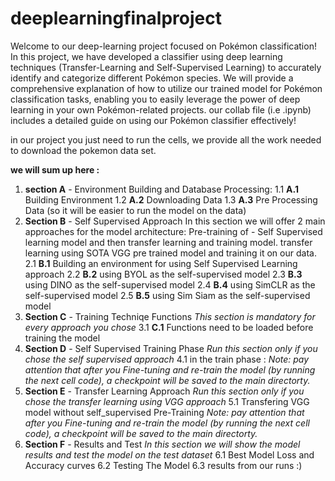 ﻿# deeplearningfinalproject

Welcome to our deep-learning project focused on Pokémon classification! In this project, we have developed a classifier using deep learning techniques (Transfer-Learning and Self-Supervised Learning) to accurately identify and categorize different Pokémon species. We will provide a comprehensive explanation of how to utilize our trained model for Pokémon classification tasks, enabling you to easily leverage the power of deep learning in your own Pokémon-related projects. 
our collab file (i.e .ipynb) includes a detailed guide on using our Pokémon classifier effectively!

in our project you just need to run the cells, we provide all the work needed to download the pokemon data set.

**we will sum up here :**
1. **section A** - Environment Building and Database Processing:
   1.1 **A.1** Building Environment
   1.2 **A.2** Downloading Data
   1.3 **A.3** Pre Processing Data (so it will be easier to run the model on the data)
2. **Section B** - Self Supervised Approach
   In this section we will offer 2 main approaches for the model architecture:
   Pre-training of - Self Supervised learning model and then transfer learning and training model.
   transfer learning using SOTA VGG pre trained model and training it on our data.
   2.1 **B.1** Building an environment for using Self Supervised Learning approach
   2.2 **B.2** using BYOL as the self-supervised model
   2.3 **B.3** using DINO as the self-supervised model
   2.4 **B.4** using SimCLR as the self-supervised model
   2.5 **B.5** using Sim Siam as the self-supervised model
3. **Section C** - Training Techniqe Functions
   *This section is mandatory for every approach you chose*
   3.1 **C.1** Functions need to be loaded before training the model
4. **Section D** - Self Supervised Training Phase
    *Run this section only if you chose the self supervised approach*
   4.1 in the train phase : *Note: pay attention that after you Fine-tuning and re-train the model (by running the next cell code), a checkpoint will be saved to the main directorty.*
5. **Section E** - Transfer Learning Approach
   *Run this section only if you chose the transfer learning using VGG approach*
   5.1 Transfering VGG model without self_supervised Pre-Training
   *Note: pay attention that after you Fine-tuning and re-train the model (by running the next cell code), a checkpoint will be saved to the main directorty.*
6. **Section F** - Results and Test
   *In this section we will show the model results and test the model on the test dataset*
   6.1 Best Model Loss and Accuracy curves
   6.2 Testing The Model
   6.3 results from our runs :) 
   
